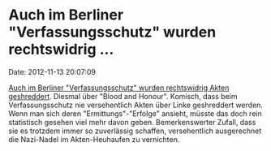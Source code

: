 Auch im Berliner \"Verfassungsschutz\" wurden rechtswidrig \...
===============================================================

Date: 2012-11-13 20:07:09

[Auch im Berliner \"Verfassungsschutz\" wurden rechtswidrig Akten
geshreddert](http://www.tagesspiegel.de/berlin/rechtswidrige-aktenvernichtung-neue-schredder-aktion-opposition-glaubt-nicht-an-zufall/7383714.html).
Diesmal über \"Blood and Honour\". Komisch, dass beim Verfassungsschutz
nie versehentlich Akten über Linke geshreddert werden. Wenn man sich
deren \"Ermittungs\"-\"Erfolge\" ansieht, müsste das doch rein
statistisch gesehen viel mehr davon geben. Bemerkenswerter Zufall, dass
sie es trotzdem immer so zuverlässig schaffen, versehentlich
ausgerechnet die Nazi-Nadel im Akten-Heuhaufen zu vernichten.

